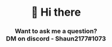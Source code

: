 <h1 align="center">👋 Hi there</h1>
<h3 align="center">Want to ask me a question?<br>DM on discord - Shaun2177#1073</h3>

